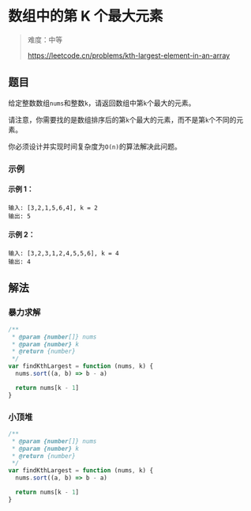 # 数组中的第 K 个最大元素

> 难度：中等
>
> https://leetcode.cn/problems/kth-largest-element-in-an-array

## 题目

给定整数数组`nums`和整数`k`，请返回数组中第`k`个最大的元素。

请注意，你需要找的是数组排序后的第`k`个最大的元素，而不是第`k`个不同的元素。

你必须设计并实现时间复杂度为`O(n)`的算法解决此问题。

### 示例

#### 示例 1：

```
输入: [3,2,1,5,6,4], k = 2
输出: 5
```

#### 示例 2：

```
输入: [3,2,3,1,2,4,5,5,6], k = 4
输出: 4
```

## 解法

### 暴力求解

```javascript
/**
 * @param {number[]} nums
 * @param {number} k
 * @return {number}
 */
var findKthLargest = function (nums, k) {
  nums.sort((a, b) => b - a)

  return nums[k - 1]
}
```

### 小顶堆

```javascript
/**
 * @param {number[]} nums
 * @param {number} k
 * @return {number}
 */
var findKthLargest = function (nums, k) {
  nums.sort((a, b) => b - a)

  return nums[k - 1]
}
```

